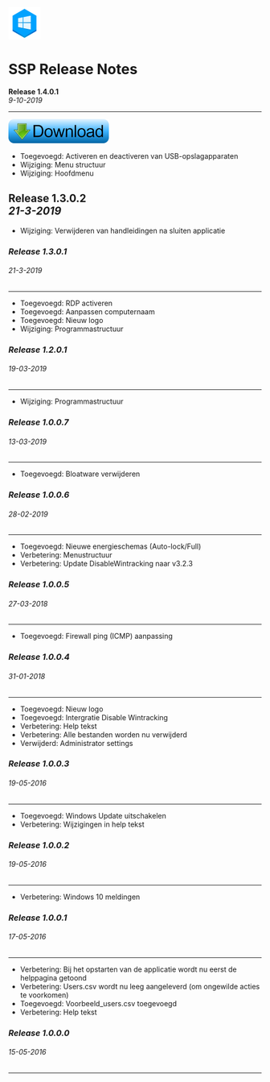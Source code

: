 ![Logo](assets/SSP_64x64.png?raw=true "Logo SSP")
# SSP Release Notes

**Release 1.4.0.1**  
*9-10-2019*

---
<a href="https://github.com/jebr/System-Setup-Program-SSP/releases" Download>
  <img src="assets/download-small.png" alt="Download programma">
</a>



- Toegevoegd: Activeren en deactiveren van USB-opslagapparaten
- Wijziging: Menu structuur
- Wijziging: Hoofdmenu


**Release 1.3.0.2**  
*21-3-2019*
---
- Wijziging: Verwijderen van handleidingen na sluiten applicatie


### *Release 1.3.0.1*
###### 21-3-2019
---
- Toegevoegd: RDP activeren
- Toegevoegd: Aanpassen computernaam
- Toegevoegd: Nieuw logo
- Wijziging: Programmastructuur


### *Release 1.2.0.1*
###### 19-03-2019
---
- Wijziging: Programmastructuur


### *Release 1.0.0.7*
###### 13-03-2019
---
- Toegevoegd: Bloatware verwijderen


### *Release 1.0.0.6*
###### 28-02-2019
---
- Toegevoegd: Nieuwe energieschemas (Auto-lock/Full)
- Verbetering: Menustructuur
- Verbetering: Update DisableWintracking naar v3.2.3


### *Release 1.0.0.5*
###### 27-03-2018
---
- Toegevoegd: Firewall ping (ICMP) aanpassing


### *Release 1.0.0.4*
###### 31-01-2018
---
- Toegevoegd: Nieuw logo
- Toegevoegd: Intergratie Disable Wintracking
- Verbetering: Help tekst
- Verbetering: Alle bestanden worden nu verwijderd
- Verwijderd: Administrator settings


### *Release 1.0.0.3*
###### 19-05-2016
---
- Toegevoegd: Windows Update uitschakelen
- Verbetering: Wijzigingen in help tekst


### *Release 1.0.0.2*
###### 19-05-2016
---
- Verbetering: Windows 10 meldingen


### *Release 1.0.0.1* 
###### 17-05-2016
---
- Verbetering: Bij het opstarten van de applicatie wordt nu eerst de helppagina getoond
- Verbetering: Users.csv wordt nu leeg aangeleverd (om ongewilde acties te voorkomen)
- Toegevoegd: Voorbeeld_users.csv toegevoegd
- Verbetering: Help tekst


### *Release 1.0.0.0*
###### 15-05-2016
---